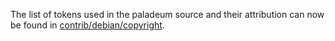 The list of tokens used in the paladeum source and their attribution can now be found in [contrib/debian/copyright](../contrib/debian/copyright).
